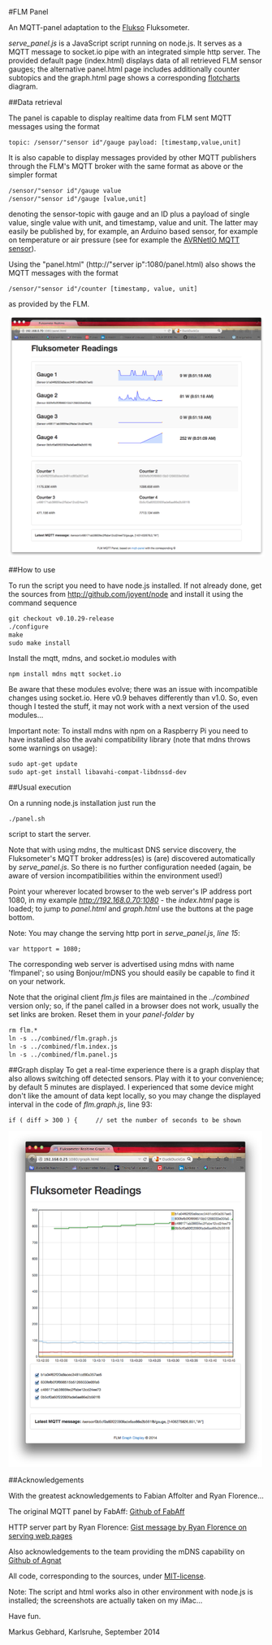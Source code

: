 #FLM Panel

An MQTT-panel adaptation to the [Flukso](http://www.flukso.net) Fluksometer.

*serve_panel.js* is a JavaScript script running on node.js. It serves as a MQTT message to socket.io pipe with an integrated simple http server. The provided default page (index.html) displays data of all retrieved FLM sensor gauges; the alternative panel.html page includes additionally counter subtopics and the graph.html page shows a corresponding [flotcharts](http://flotcharts.org) diagram.

##Data retrieval

The panel is capable to display realtime data from FLM sent MQTT messages using the format

	topic: /sensor/"sensor id"/gauge payload: [timestamp,value,unit]

It is also capable to display messages provided by other MQTT publishers through the FLM's MQTT broker with the same format as above or the simpler format

	/sensor/"sensor id"/gauge value
	/sensor/"sensor id"/gauge [value,unit]

denoting the sensor-topic with gauge and an ID plus a payload of single value, single value with unit, and timestamp, value and unit. The latter may easily be published by, for example, an Arduino based sensor, for example on temperature or air pressure (see for example the [AVRNetIO MQTT sensor](https://github.com/gebhardm/energyhacks/tree/master/AVRNetIOduino/AVRNetIO_MQTT)).

Using the "panel.html" (http://"server ip":1080/panel.html) also shows the MQTT messages with the format

	/sensor/"sensor id"/counter [timestamp, value, unit]

as provided by the FLM.

<img src="FLM_panel_w_counter.png" alt="FLM with Counters" width=600>

##How to use

To run the script you need to have node.js installed. If not already done, get the sources from http://github.com/joyent/node and install it using the command sequence
	
	git checkout v0.10.29-release
	./configure
	make
	sudo make install

Install the mqtt, mdns, and socket.io modules with

	npm install mdns mqtt socket.io

Be aware that these modules evolve; there was an issue with incompatible changes using socket.io. Here v0.9 behaves differently than v1.0. So, even though I tested the stuff, it may not work with a next version of the used modules...

Important note: To install mdns with npm on a Raspberry Pi you need to have installed also the avahi compatibility library (note that mdns  throws some warnings on usage):

	sudo apt-get update
	sudo apt-get install libavahi-compat-libdnssd-dev

##Usual execution

On a running node.js installation just run the 

	./panel.sh 

script to start the server. 

Note that with using *mdns*, the multicast DNS service discovery, the Fluksometer's MQTT broker address(es) is (are) discovered automatically by *serve_panel.js*. So there is no further configuration needed (again, be aware of version incompatibilities within the environment used!)

Point your wherever located browser to the web server's IP address port 1080, in my example *http://192.168.0.70:1080* - the *index.html* page is loaded; to jump to *panel.html* and *graph.html* use the buttons at the page bottom.

Note: You may change the serving http port in *serve_panel.js*, *line 15*:

	var httpport = 1080;

The corresponding web server is advertised using mdns with name 'flmpanel'; so using Bonjour/mDNS you should easily be capable to find it on your network.

Note that the original client *flm.js* files are maintained in the *../combined* version only; so, if the panel called in a browser does not work, usually the set links are broken. Reset them in your *panel-folder* by 

	rm flm.*
	ln -s ../combined/flm.graph.js
	ln -s ../combined/flm.index.js
	ln -s ../combined/flm.panel.js


##Graph display
To get a real-time experience there is a graph display that also allows switching off detected sensors. Play with it to your convenience; by default 5 minutes are displayed. I experienced that some device might don't like the amount of data kept locally, so you may change the displayed interval in the code of *flm.graph.js*, line 93:

	if ( diff > 300 ) {		// set the number of seconds to be shown

<img src="FLM_graph.png" alt="FLM graph" width=500>

##Acknowledgements

With the greatest acknowledgements to Fabian Affolter and Ryan Florence...

The original MQTT panel by FabAff: [Github of FabAff](https://github.com/fabaff/mqtt-panel)

HTTP server part by Ryan Florence: [Gist message by Ryan Florence on serving web pages](https://gist.github.com/rpflorence/701407)

Also acknowledgements to the team providing the mDNS capability
on [Github of Agnat](https://github.com/agnat/node_mdns)

All code, corresponding to the sources, under [MIT-license](http://mit-license.org/).

Note: The script and html works also in other environment with node.js is installed; the screenshots are actually taken on my iMac...

Have fun.

Markus Gebhard, Karlsruhe, September 2014
